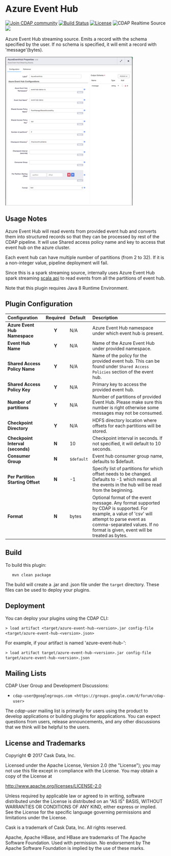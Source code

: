 Azure Event Hub
============

<a href="https://cdap-users.herokuapp.com/"><img alt="Join CDAP community" src="https://cdap-users.herokuapp.com/badge.svg?t=azure-event-hub"/></a> [![Build Status](https://travis-ci.org/hydrator/azure-event-hub.svg?branch=master)](https://travis-ci.org/hydrator/azure-event-hub) [![License](https://img.shields.io/badge/License-Apache%202.0-blue.svg)](https://opensource.org/licenses/Apache-2.0) <img alt="CDAP Realtime Source" src="https://cdap-users.herokuapp.com/assets/cdap-realtime-source.svg"/> []() <img src="https://cdap-users.herokuapp.com/assets/cm-available.svg"/>

Azure Event Hub streaming source. Emits a record with the schema specified by the user. If no schema
is specified, it will emit a record with 'message'(bytes).

<img align="center" src="docs/azure-event-hub.png"  width="400" alt="plugin configuration" />

Usage Notes
-----------

Azure Event Hub will read events from provided event hub and converts them into structured records so that they can be processed by rest of the CDAP pipeline.
It will use Shared access policy name and key to access that event hub on the azure cluster.

Each event hub can have multiple number of partitions (from 2 to 32). If it is a non-integer value, pipeline deployment will fail.

Since this is a spark streaming source, internally uses Azure Event Hub spark streaming [scala api](https://github.com/hdinsight/spark-eventhubs/blob/master/examples/src/main/scala/com/microsoft/spark/streaming/examples/receiverdstream/workloads/EventhubsEventCount.scala) to read events from all the partitions of event hub.

Note that this plugin requires Java 8 Runtime Environment.

Plugin Configuration
---------------------

| Configuration | Required | Default | Description |
| :------------ | :------: | :----- | :---------- |
| **Azure Event Hub Namespace** | **Y** | N/A | Azure Event Hub namespace under which event hub is present. |
| **Event Hub Name** | **Y** | N/A | Name of the Azure Event Hub under provided namespace. |
| **Shared Access Policy Name** | **Y** | N/A | Name of the policy for the provided event hub. This can be found under `Shared Access Policies` section of the event hub. |
| **Shared Access Policy Key** | **Y** | N/A | Primary key to access the provided event hub. |
| **Number of partitions** | **Y** | N/A | Number of partitions of provided Event Hub. Please make sure this number is right otherwise some messages may not be consumed. |
| **Checkpoint Directory** | **Y** | N/A | HDFS directory location where offsets for each partitions will be stored. |
| **Checkpoint Interval (seconds)** | **N** | 10  | Checkpoint interval in seconds. If not specified, it will default to 10 seconds. |
| **Consumer Group** | **N** | `$default` | Event hub consumer group name, defaults to $default.  |
| **Per Partition Starting Offset** | **N** | -1 | Specify list of partitions for which offset needs to be changed. Defaults to -1 which means all the events in the hub will be read from the beginning.  |
| **Format** | **N** | bytes | Optional format of the event message. Any format supported by CDAP is supported. For example, a value of 'csv' will attempt to parse event as comma-separated values. If no format is given, event will be treated as bytes.  |

Build
-----
To build this plugin:

```
   mvn clean package
```

The build will create a .jar and .json file under the ``target`` directory.
These files can be used to deploy your plugins.

Deployment
----------
You can deploy your plugins using the CDAP CLI:

    > load artifact <target/azure-event-hub-<version>.jar config-file <target/azure-event-hub-<version>.json>

For example, if your artifact is named 'azure-event-hub-<version>':

    > load artifact target/azure-event-hub-<version>.jar config-file target/azure-event-hub-<version>.json
    
## Mailing Lists

CDAP User Group and Development Discussions:

* `cdap-user@googlegroups.com <https://groups.google.com/d/forum/cdap-user>`

The *cdap-user* mailing list is primarily for users using the product to develop
applications or building plugins for appplications. You can expect questions from 
users, release announcements, and any other discussions that we think will be helpful 
to the users.


## License and Trademarks

Copyright © 2017 Cask Data, Inc.

Licensed under the Apache License, Version 2.0 (the "License"); you may not use this file except
in compliance with the License. You may obtain a copy of the License at

http://www.apache.org/licenses/LICENSE-2.0

Unless required by applicable law or agreed to in writing, software distributed under the 
License is distributed on an "AS IS" BASIS, WITHOUT WARRANTIES OR CONDITIONS OF ANY KIND, 
either express or implied. See the License for the specific language governing permissions 
and limitations under the License.

Cask is a trademark of Cask Data, Inc. All rights reserved.

Apache, Apache HBase, and HBase are trademarks of The Apache Software Foundation. Used with
permission. No endorsement by The Apache Software Foundation is implied by the use of these marks.  
